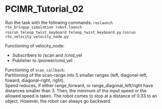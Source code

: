 # PCIMR_Tutorial_02

Run the task with the following commands: 
`roslaunch rto_bringup_simulation robot.launch`  
`rosrun teleop_twist_keyboard teleop_twist_keyboard.py` 
`rosrun rto_velocity velocity_node.py`  

Functioning of velocity_node:  
- Subscribers to /scan and /cmd_vel  
- Publisher to /pioneer/cmd_vel  

Functioning of `scan_callback`:  
Partitioning of the scan-range into 5 smaller ranges (left, diagonal-left, foward, diagonal-right, right).  
Speed reduces, if either range_forward, or range_diagonal_left/right have distances smaller than 3. Then, the minimum of the input speed or the allowed speed is taken. The robot comes to stop at a distance of 0.33 to an object. However, the robot can always go backward. 




